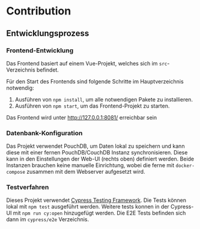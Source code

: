 # Contribution

## Entwicklungsprozess

### Frontend-Entwicklung
Das Frontend basiert auf einem Vue-Projekt, welches sich im `src`-Verzeichnis befindet.

Für den Start des Frontends sind folgende Schritte im Hauptverzeichnis notwendig:

1. Ausführen von `npm install`, um alle notwendigen Pakete zu installieren.
2. Ausführen von `npm start`, um das Frontend-Projekt zu starten.

Das Frontend wird unter http://127.0.0.1:8081/ erreichbar sein

### Datenbank-Konfiguration
Das Projekt verwendet PouchDB, um Daten lokal zu speichern und kann diese mit einer fernen PouchDB/CouchDB Instanz synchronisieren. Diese kann in den Einstellungen der Web-UI (rechts oben) definiert werden. Beide Instanzen brauchen keine manuelle Einrichtung, wobei die ferne mit `docker-compose` zusammen mit dem Webserver aufgesetzt wird. 

### Testverfahren
Dieses Projekt verwendet [Cypress Testing Framework](https://www.cypress.io/). Die Tests können lokal mit `npm test` ausgeführt werden. Weitere tests konnen in der Cypress-UI mit `npm run cy:open` hinzugefügt werden. Die E2E Tests befinden sich dann im `cypress/e2e` Verzeichnis.
